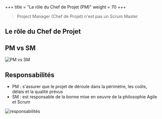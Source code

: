 +++
title = "Le rôle du Chef de Projet (PM)"
weight = 70
+++

> Project Manager (Chef de Projet) n'est pas un Scrum Master


## Le rôle du Chef de Projet

## PM vs SM
![PM vs SM](iamges/pm_vs_sm.png)

## Responsabilités
- PM : s'assurer que le projet de déroule dans la périmètre, les coûts, délais et la qualité prévus
- SM : est responsable de la bonne mise en oeuvre de la philosophie Agile et Scrum

![responsabilités](image/responsabilites.png)